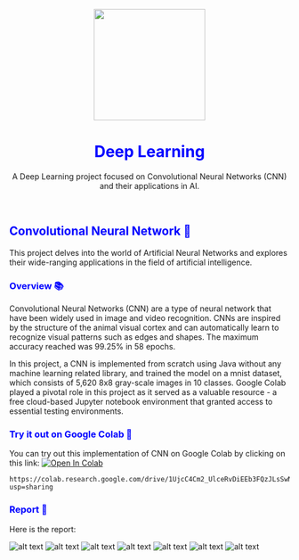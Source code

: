 <p align="center">
  <img height="200px" width="200px" style="display: block;" src="https://raw.githubusercontent.com/Francy93/Convolutional_Neural_Network/master/Report/img/logo.png"/>
  <summary align="center">
    <font color="blue">
      <h1 align="center">Deep Learning</h1>
    </font>
  </summary>
  <p align="center">A Deep Learning project focused on Convolutional Neural Networks (CNN) and their applications in AI.</p>
</p><br>

<font color="blue"><h2>Convolutional Neural Network 🧠</h2></font>
This project delves into the world of Artificial Neural Networks and explores their wide-ranging applications in the field of artificial intelligence.

<font color="blue"><h3>Overview 📚</h3></font>
Convolutional Neural Networks (CNN) are a type of neural network that have been widely used in image and video recognition. CNNs are inspired by the structure of the animal visual cortex and can automatically learn to recognize visual patterns such as edges and shapes.
The maximum accuracy reached was 99.25% in 58 epochs.

In this project, a CNN is implemented from scratch using Java without any machine learning related library, and trained the model on a mnist dataset, which consists of 5,620 8x8 gray-scale images in 10 classes. Google Colab played a pivotal role in this project as it served as a valuable resource - a free cloud-based Jupyter notebook environment that granted access to essential testing environments.

<font color="blue"><h3>Try it out on Google Colab 🚀</h3></font>
You can try out this implementation of CNN on Google Colab by clicking on this link: 
<a href="https://colab.research.google.com/drive/1UjcC4Cm2_UlceRvDiEEb3FQzJLsSwNjr#scrollTo=VWjk2um_hSyR"><img src="https://colab.research.google.com/assets/colab-badge.svg" alt="Open In Colab"/></a>

```
https://colab.research.google.com/drive/1UjcC4Cm2_UlceRvDiEEb3FQzJLsSwNjr?usp=sharing
```


<font color="blue"><h3>Report 📝</h3></font>
Here is the report:

![alt text](Report/img/Page1.jpg "Main page")
![alt text](Report/img/Page2.jpg "Main page")
![alt text](Report/img/Page3.jpg "Main page")
![alt text](Report/img/Page4.jpg "Main page")
![alt text](Report/img/Page5.jpg "Main page")
![alt text](Report/img/Page6.jpg "Main page")
![alt text](Report/img/99.25-bestAccuracy.png "Main page")
